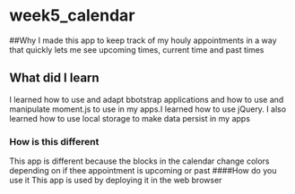 # week5_calendar
##Why
I made this app to keep track of my houly appointments in a way that quickly lets me see upcoming times, current time and past times
## What did I learn
I learned how to use and adapt bbotstrap applications and how to use and manipulate moment.js to use in my apps.I learned how to use jQuery. I also learned how to use local storage to make data persist in my apps
### How is this different
This app is different because the blocks in the calendar change colors depending on if thee appointment is upcoming or past
####How do you use it
This app is used by deploying it in the web browser
